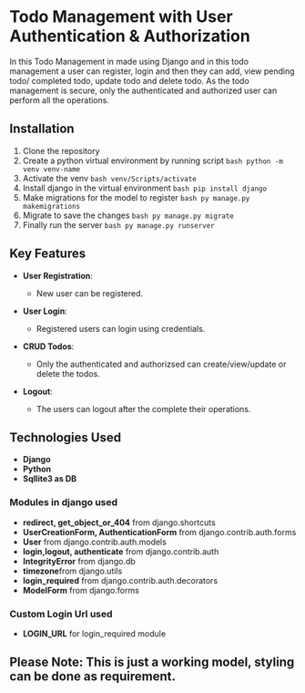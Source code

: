 # Todo Management with User Authentication & Authorization

In this Todo Management in made using Django and in this todo management a user can register, login and then they can add, view pending todo/ completed todo, update todo and delete todo.
As the todo management is secure, only the authenticated and authorized user can perform all the operations.

## Installation

1. Clone the repository
2. Create a python virtual environment by running script
   `bash python -m venv venv-name`
3. Activate the venv
   `bash venv/Scripts/activate`
4. Install django in the virtual environment
   `bash pip install django`
5. Make migrations for the model to register
   `bash py manage.py makemigrations`
6. Migrate to save the changes
   `bash py manage.py migrate`
7. Finally run the server
   `bash py manage.py runserver`

## Key Features

- **User Registration**:

  - New user can be registered.

- **User Login**:

  - Registered users can login using credentials.

- **CRUD Todos**:

  - Only the authenticated and authorizsed can create/view/update or delete the todos.

- **Logout**:
  - The users can logout after the complete their operations.

## Technologies Used

- **Django**
- **Python**
- **Sqllite3 as DB**

### Modules in django used

- **redirect, get_object_or_404** from django.shortcuts
- **UserCreationForm, AuthenticationForm** from django.contrib.auth.forms
- **User** from django.contrib.auth.models
- **login,logout, authenticate** from django.contrib.auth
- **IntegrityError** from django.db
- **timezone**from django.utils
- **login_required** from django.contrib.auth.decorators
- **ModelForm** from django.forms

### Custom Login Url used

- **LOGIN_URL** for login_required module

## **Please Note**: This is just a working model, styling can be done as requirement.
